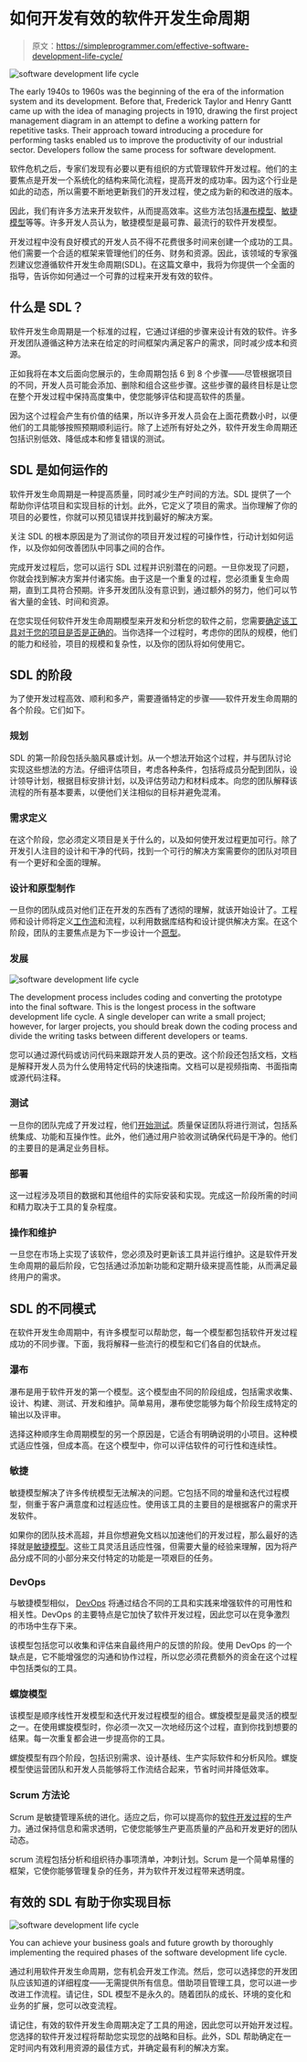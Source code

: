 # 如何开发有效的软件开发生命周期

> 原文：<https://simpleprogrammer.com/effective-software-development-life-cycle/>

![software development life cycle](img/70cdaabc6cb368e0cf78e0a912d5dec8.png)

The early 1940s to 1960s was the beginning of the era of the information system and its development. Before that, Frederick Taylor and Henry Gantt came up with the idea of managing projects in 1910, drawing the first project management diagram in an attempt to define a working pattern for repetitive tasks. Their approach toward introducing a procedure for performing tasks enabled us to improve the productivity of our industrial sector. Developers follow the same process for software development.

软件危机之后，专家们发现有必要以更有组织的方式管理软件开发过程。他们的主要焦点是开发一个系统化的结构来简化流程，提高开发的成功率。因为这个行业是如此的动态，所以需要不断地更新我们的开发过程，使之成为新的和改进的版本。

因此，我们有许多方法来开发软件，从而提高效率。这些方法包括[瀑布模型](https://simpleprogrammer.com/software-development-methodologies/)、[敏捷模型](https://simpleprogrammer.com/agile-implementation/)等等。许多开发人员认为，敏捷模型是最可靠、最流行的软件开发模型。

开发过程中没有良好模式的开发人员不得不花费很多时间来创建一个成功的工具。他们需要一个合适的框架来管理他们的任务、财务和资源。因此，该领域的专家强烈建议您遵循软件开发生命周期(SDL)。在这篇文章中，我将为你提供一个全面的指导，告诉你如何通过一个可靠的过程来开发有效的软件。

## 什么是 SDL？

软件开发生命周期是一个标准的过程，它通过详细的步骤来设计有效的软件。许多开发团队遵循这种方法来在给定的时间框架内满足客户的需求，同时减少成本和资源。

正如我将在本文后面向您展示的，生命周期包括 6 到 8 个步骤——尽管根据项目的不同，开发人员可能会添加、删除和组合这些步骤。这些步骤的最终目标是让您在整个开发过程中保持高度集中，使您能够评估和提高软件的质量。

因为这个过程会产生有价值的结果，所以许多开发人员会在上面花费数小时，以便他们的工具能够按照预期顺利运行。除了上述所有好处之外，软件开发生命周期还包括识别低效、降低成本和修复错误的测试。

## SDL 是如何运作的

软件开发生命周期是一种提高质量，同时减少生产时间的方法。SDL 提供了一个帮助你评估项目和实现目标的计划。此外，它定义了项目的需求。当你理解了你的项目的必要性，你就可以预见错误并找到最好的解决方案。

关注 SDL 的根本原因是为了测试你的项目开发过程的可操作性，行动计划如何运作，以及你如何改善团队中同事之间的合作。

完成开发过程后，您可以运行 SDL 过程并识别潜在的问题。一旦你发现了问题，你就会找到解决方案并付诸实施。由于这是一个重复的过程，您必须重复生命周期，直到工具符合预期。许多开发团队没有意识到，通过额外的努力，他们可以节省大量的金钱、时间和资源。

在您实现任何软件开发生命周期模型来开发和分析您的软件之前，您需要[确定该工具对于您的项目是否是正确的](https://simpleprogrammer.com/best-test-management-tool/)。当你选择一个过程时，考虑你的团队的规模，他们的能力和经验，项目的规模和复杂性，以及你的团队将如何使用它。

## SDL 的阶段

为了使开发过程高效、顺利和多产，需要遵循特定的步骤——软件开发生命周期的各个阶段。它们如下。

### 规划

SDL 的第一阶段包括头脑风暴或计划。从一个想法开始这个过程，并与团队讨论实现这些想法的方法。仔细评估项目，考虑各种条件，包括将成员分配到团队，设计领导计划，根据目标安排计划，以及评估劳动力和材料成本。向您的团队解释该流程的所有基本要素，以便他们关注相似的目标并避免混淆。

### 需求定义

在这个阶段，您必须定义项目是关于什么的，以及如何使开发过程更加可行。除了开发引人注目的设计和干净的代码，找到一个可行的解决方案需要你的团队对项目有一个更好和全面的理解。

### 设计和原型制作

一旦你的团队成员对他们正在开发的东西有了透彻的理解，就该开始设计了。工程师和设计师将定义[工作流](https://creately.com/blog/diagrams/what-is-a-workflow-guide-and-templates/)和流程，以利用数据库结构和设计提供解决方案。在这个阶段，团队的主要焦点是为下一步设计一个[原型](https://creately.com/blog/diagrams/what-is-prototyping-techniques-process/)。

### 发展

![software development life cycle](img/9ac4fed580757f2754b82aa6245649d7.png)

The development process includes coding and converting the prototype into the final software. This is the longest process in the software development life cycle. A single developer can write a small project; however, for larger projects, you should break down the coding process and divide the writing tasks between different developers or teams.

您可以通过源代码或访问代码来跟踪开发人员的更改。这个阶段还包括文档，文档是解释开发人员为什么使用特定代码的快速指南。文档可以是视频指南、书面指南或源代码注释。

### 测试

一旦你的团队完成了开发过程，他们[开始测试](https://simpleprogrammer.com/advanced-software-testing/)。质量保证团队将进行测试，包括系统集成、功能和互操作性。此外，他们通过用户验收测试确保代码是干净的。他们的主要目的是满足业务目标。

### 部署

这一过程涉及项目的数据和其他组件的实际安装和实现。完成这一阶段所需的时间和精力取决于工具的复杂程度。

### 操作和维护

一旦您在市场上实现了该软件，您必须及时更新该工具并运行维护。这是软件开发生命周期的最后阶段，它包括通过添加新功能和定期升级来提高性能，从而满足最终用户的需求。

## SDL 的不同模式

在软件开发生命周期中，有许多模型可以帮助您，每一个模型都包括软件开发过程成功的不同步骤。下面，我将解释一些流行的模型和它们各自的优缺点。

### 瀑布

瀑布是用于软件开发的第一个模型。这个模型由不同的阶段组成，包括需求收集、设计、构建、测试、开发和维护。简单易用，瀑布使您能够为每个阶段生成特定的输出以及评审。

选择这种顺序生命周期模型的另一个原因是，它适合有明确说明的小项目。这种模式适应性强，但成本高。在这个模型中，你可以评估软件的可行性和连续性。

### 敏捷

敏捷模型解决了许多传统模型无法解决的问题。它包括不同的增量和迭代过程模型，侧重于客户满意度和过程适应性。使用该工具的主要目的是根据客户的需求开发软件。

如果你的团队技术高超，并且你想避免文档以加速他们的开发过程，那么最好的选择就是[敏捷模型](https://www.amazon.com/dp/1628251999/makithecompsi-20)。这些工具灵活且适应性强，但需要大量的经验来理解，因为将产品分成不同的小部分来交付特定的功能是一项艰巨的任务。

### DevOps

与敏捷模型相似， [DevOps](https://simpleprogrammer.com/devops-code-apocalypse/) 将通过结合不同的工具和实践来增强软件的可用性和相关性。DevOps 的主要特点是它加快了软件开发过程，因此您可以在竞争激烈的市场中生存下来。

该模型包括您可以收集和评估来自最终用户的反馈的阶段。使用 DevOps 的一个缺点是，它不能增强您的沟通和协作过程，所以您必须花费额外的资金在这个过程中包括类似的工具。

### 螺旋模型

该模型是顺序线性开发模型和迭代开发过程模型的组合。螺旋模型是最灵活的模型之一。在使用螺旋模型时，你必须一次又一次地经历这个过程，直到你找到想要的结果。每一次重复都会进一步提高你的工具。

螺旋模型有四个阶段，包括识别需求、设计基线、生产实际软件和分析风险。螺旋模型使运营团队和开发人员能够将工作流结合起来，节省时间并降低效率。

### Scrum 方法论

Scrum 是敏捷管理系统的进化。适应之后，你可以提高你的[软件开发过程](https://www.amazon.com/dp/148423944X/makithecompsi-20)的生产力。通过保持信息和需求透明，它使您能够生产更高质量的产品和开发更好的团队动态。

scrum 流程包括分析和组织待办事项清单，冲刺计划。Scrum 是一个简单易懂的框架，它使你能够管理复杂的任务，并为软件开发过程带来透明度。

## 有效的 SDL 有助于你实现目标

![software development life cycle](img/04a55a7bbb03f32f2de3099a798c77e0.png)

You can achieve your business goals and future growth by thoroughly implementing the required phases of the software development life cycle.

通过利用软件开发生命周期，您有机会开发工作流。然后，您可以选择您的开发团队应该知道的详细程度——无需提供所有信息。借助项目管理工具，您可以进一步改进工作流程。请记住，SDL 模型不是永久的。随着团队的成长、环境的变化和业务的扩展，您可以改变流程。

请记住，有效的软件开发生命周期决定了工具的用途，因此您可以开始开发过程。您选择的软件开发过程将帮助您实现您的战略和目标。此外，SDL 帮助确定在一定时间内有效利用资源的最佳方式，并确定最有利的解决方案。